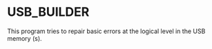 # USB_BUILDER
This program tries to repair basic errors at the logical level in the USB memory (s).
